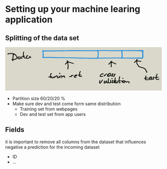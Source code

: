 # Setting up your machine learing application 

## Splitting of the data set 

![data](images/data_set.png)

* Partition size 60/20/20 %
* Make sure dev and test come form same distribution
    * Training set from webpages
    * Dev and test set from app users

## Fields

it is important to remove all columns from the dataset that influences negative a prediction for the incoming dataset

* ID 
* ...
